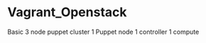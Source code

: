 Vagrant_Openstack
=================

Basic 3 node puppet cluster
	1 Puppet node
	1 controller
	1 compute